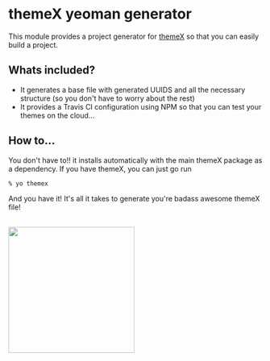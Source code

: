 # themeX yeoman generator
This module provides a project generator for [themeX](https://github.com/karyfoundation/themeX) so that you can easily build a project.

## Whats included?
- It generates a base file with generated UUIDS and all the necessary structure (so you don't have to worry about the rest)
- It provides a Travis CI configuration using NPM so that you can test your themes on the cloud...

## How to...
You don't have to!! it installs automatically with the main themeX package as a dependency. If you have themeX, you can just go run
```
% yo themex
```
And you have it! It's all it takes to generate you're badass awesome themeX file!

<br/>
<a href="http://www.karyfoundation.org/">
    <img src="http://www.karyfoundation.org/foundation/logo/github-full-horse.png" width="250"/>
</a>